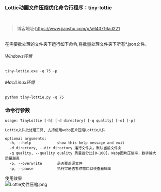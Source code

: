 ### Lottie动画文件压缩优化命令行程序：tiny-lottie


<br>

>博客地址:https://www.jianshu.com/p/a640716ad221

<br>
在需要批处理的文件夹下运行如下命令,将批量处理文件夹下所有*.json文件。

###### Windows环境
```
tiny-lottie.exe -q 75 -p
```
###### Mac/Linux环境
```
python tiny-lottie.py -q 75
```

### 命令行参数
```
usage: TinyLottie [-h] [-d directory] [-q quality] [-o] [-p]

Lottie文件批处理工具, 支持使用webp图片压缩Lottie文件

optional arguments:
  -h, --help            show this help message and exit
  -d directory, --dir directory 运行文件夹，默认当前文件夹
  -q quality, --quality quality 质量百分比[0-100]，Webp图片压缩率，数字越大质量越高
  -o, --overwrite       是否覆盖源文件
  -p, --pause           执行完是否暂停窗口以便查看输出
```

使用效果<br>
![Lottie文件压缩.png](src/image/13651212-3fcca4fa78fbc6f0.webp.jpg)
